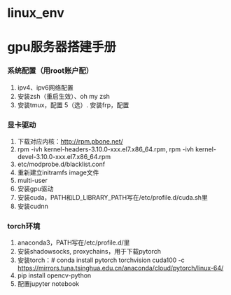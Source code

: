 # linux_env

# gpu服务器搭建手册

### 系统配置（用root账户配）
1. ipv4、ipv6网络配置
3. 安装zsh（重启生效）、oh my zsh
4. 安装tmux，配置
5（选）. 安装frp，配置

### 显卡驱动
1. 下载对应内核：http://rpm.pbone.net/
2. rpm -ivh kernel-headers-3.10.0-xxx.el7.x86_64.rpm, 
   rpm -ivh kernel-devel-3.10.0-xxx.el7.x86_64.rpm
3. etc/modprobe.d/blacklist.conf 
4. 重新建立initramfs image文件
5. multi-user
6. 安装gpu驱动
7. 安装cuda，PATH和LD_LIBRARY_PATH写在/etc/profile.d/cuda.sh里
8. 安装cudnn

### torch环境
1. anaconda3，PATH写在/etc/profile.d/里
2. 安装shadowsocks, proxychains，用于下载pytorch
3. 安装torch：# conda install pytorch torchvision cuda100 -c https://mirrors.tuna.tsinghua.edu.cn/anaconda/cloud/pytorch/linux-64/
4. pip install opencv-python
5. 配置jupyter notebook
